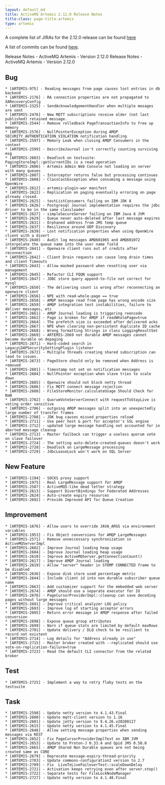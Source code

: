 ```yaml
---
layout: default_md
title: ActiveMQ Artemis 2.12.0 Release Notes
title-class: page-title-artemis
type: artemis
---
```


A complete list of JIRAs for the 2.12.0 release can be found [here](https://issues.apache.org/jira/secure/ReleaseNote.jspa?version=12346675&styleName=Text&projectId=12315920&Create=Create&atl_token=A5KQ-2QAV-T4JA-FDED_3276fb93ed0bcc7a73253cccadc445be587a276d_lout)

A list of commits can be found [here](commit-report-2.12.0).

Release Notes - ActiveMQ Artemis - Version 2.12.0
Release Notes - ActiveMQ Artemis - Version 2.12.0




## Bug
    * [ARTEMIS-975] - Reading messages from page causes lost entries in db backend
    * [ARTEMIS-2176] - RA connection properties are not propagated to XARecoveryConfig
    * [ARTEMIS-2325] - SendAcknowledgementHandler when multiple mesages are sent
    * [ARTEMIS-2476] - New MQTT subscriptions receive older (not last published) retained message.
    * [ARTEMIS-2544] - Remove rolledback PageTransactionInfo to free up memory
    * [ARTEMIS-2576] - NullPointerException during AMQP SECURITY_AUTHENTICATION_VIOLATION notification handling
    * [ARTEMIS-2597] - Memory Leak when closing AMQP Consumers in the context
    * [ARTEMIS-2599] - DescribeJournal isn't correctly counting surviving msg
    * [ARTEMIS-2603] - Deadlock on testsuite: PagingStoreImpl::getCurrentIDs is a read operation
    * [ARTEMIS-2606] - Artemis Admin Web Console not loading on server with many queues
    * [ARTEMIS-2607] - Interceptor returns false but processing continues
    * [ARTEMIS-2608] - ClassCastException when consuming a message using OpenWire
    * [ARTEMIS-2612] - artemis-plugin-war manifest
    * [ARTEMIS-2622] - Replication on paging eventually erroring on page already closed.
    * [ARTEMIS-2625] - testListConsumers failing on IBM JDK 8
    * [ARTEMIS-2626] - Postgresql Journal implementation requires the jdbc driver to be in the same classloader
    * [ARTEMIS-2627] - simpleSecureServer failing on IBM Java 8 JVM
    * [ARTEMIS-2629] - Queue never auto-deleted after last message expires
    * [ARTEMIS-2631] - Orphaned address from JMS temp queue
    * [ARTEMIS-2637] - Resilience around UDP Discovery
    * [ARTEMIS-2639] - Lost notification properties when using OpenWire client with a divert 
    * [ARTEMIS-2640] - Audit log messages AMQ601065 and AMQ601072 interpolate the queue name into the user name field
    * [ARTEMIS-2641] - Openwire client runs out of credits after reconnection
    * [ARTEMIS-2642] - Client Drain requests can cause long drain times and client Timeouts
    * [ARTEMIS-2643] - Allow masked password when resetting user via management
    * [ARTEMIS-2645] - Refactor CLI FQQN support
    * [ARTEMIS-2647] - JDBC store query append-to-file not correct for mysql
    * [ARTEMIS-2650] - The delivering count is wrong after reconnecting an openwire client
    * [ARTEMIS-2656] - NPE with read-whole-page == true
    * [ARTEMIS-2658] - AMQP message read from page has wrong encode size
    * [ARTEMIS-2659] - AMQP integration test instabilities, failure to deliver messages, etc
    * [ARTEMIS-2661] - AMQP Journal loading is triggering reencode
    * [ARTEMIS-2662] - Page is broken for AMQP if readWholePage=true
    * [ARTEMIS-2664] - The prefetch size is exceeded after delivered acks
    * [ARTEMIS-2667] - NPE when clearing non-persistent duplicate ID cache
    * [ARTEMIS-2668] - Wrong formatting Strings in class LoggingResultSet
    * [ARTEMIS-2669] - ARTEMIS-2669 not durable AMQP messages cannot became durable on depaging
    * [ARTEMIS-2671] - Hard-coded search in LegacyLDAPSecuritySettingPlugin listener
    * [ARTEMIS-2672] - Multiple threads creating shared subscription can lead to issues.
    * [ARTEMIS-2673] - PageStore should only be removed when Address is removed
    * [ARTEMIS-2681] - Timestamp not set on notification messages
    * [ARTEMIS-2684] - NullPointer exception when slave tries to scale down
    * [ARTEMIS-2685] - Openwire should not block netty thread
    * [ARTEMIS-2686] - Fix MQTT connect message rejection
    * [ARTEMIS-2688] - FileStoreMonitor.calculateUsage Should Check for NaN
    * [ARTEMIS-2702] - QuorumVoteServerConnect with requestToStayLive is voting order sensitive
    * [ARTEMIS-2706] - outgoing AMQP messages split into an unexpectedly large number of transfer frames
    * [ARTEMIS-2708] - JDK bug causes missed properties reload
    * [ARTEMIS-2711] - Use peer host & port for acceptor's SSL engine
    * [ARTEMIS-2712] - updated large message handling not accounted for in aborted message cleanup
    * [ARTEMIS-2713] - Master failback can trigger a useless quorum vote on slave failover
    * [ARTEMIS-2724] - The setting auto-delete-created-queues doesn't work
    * [ARTEMIS-2728] - Deadlock on LargeMessage processing
    * [ARTEMIS-2729] - JdbcLeaseLock won't work on SQL Server



## New Feature
    * [ARTEMIS-1194] - SOCKS proxy support
    * [ARTEMIS-1975] - Real LargeMessage support for AMQP
    * [ARTEMIS-2587] - ActiveMQ5-like dead letter strategy
    * [ARTEMIS-2613] - Support DivertBindings for Federated Addresses
    * [ARTEMIS-2624] - Auto-create expiry resources
    * [ARTEMIS-2692] - Provide Improved API for Queue Creation

## Improvement
    * [ARTEMIS-1676] - Allow users to override JAVA_ARGS via environment variables
    * [ARTEMIS-1953] - Fix Object conversions for AMQP LargeMessages
    * [ARTEMIS-2571] - Remove unneccessary synchronization in ActiveMQServerImpl
    * [ARTEMIS-2602] - Improve Journal loading heap usage
    * [ARTEMIS-2604] - Improve Journal loading heap usage
    * [ARTEMIS-2610] - Improve ActiveMQServer.getConnectionCount()
    * [ARTEMIS-2617] - Improve AMQP Journal loading
    * [ARTEMIS-2619] - Allow "server" header in STOMP CONNECTED frame to be disabled
    * [ARTEMIS-2636] - Expose disk store used percentage metric
    * [ARTEMIS-2644] - Include client id into non durable subscriber queue name
    * [ARTEMIS-2663] - Add customizer support for the embedded web server
    * [ARTEMIS-2674] - AMQP should use a separate executor for IO
    * [ARTEMIS-2676] - PageCursorProviderImpl::cleanup can save decoding pages without large messages
    * [ARTEMIS-2691] - Improve critical analyzer LOG policy
    * [ARTEMIS-2693] - Improve log of starting acceptor errors
    * [ARTEMIS-2695] - Return error message in AMQP response after failed conversion
    * [ARTEMIS-2698] - Expose queue group attributes
    * [ARTEMIS-2699] - Warn if queue stats are limited by default maxRows
    * [ARTEMIS-2701] - Update delivery / DLQ check to be resilient to record not existent
    * [ARTEMIS-2714] - Log details for "Address already in use"
    * [ARTEMIS-2715] - Master broker created with --replicated should use vote-on-replication-failure=true
    * [ARTEMIS-2723] - Read the default CLI connector from the related broker

## Test
    * [ARTEMIS-2725] - Implement a way to retry flaky tests on the testsuite


## Task
    * [ARTEMIS-2598] - Update netty version to 4.1.43.Final
    * [ARTEMIS-2600] - Update mqtt-client version to 1.16
    * [ARTEMIS-2601] - Update jetty version to 9.4.26.v20200117
    * [ARTEMIS-2615] - Update netty version to 4.1.45.Final
    * [ARTEMIS-2646] - Allow setting message properties when sending messages via REST
    * [ARTEMIS-2652] - Fix PageCursorProviderImplTest on IBM JVM
    * [ARTEMIS-2653] - Update to Proton-J 0.33.4 and Qpid JMS 0.50.0
    * [ARTEMIS-2665] - AMQP Shared Non Durable queues are not being created same as CORE
    * [ARTEMIS-2679] - Deprecate message-expiry-thread-priority
    * [ARTEMIS-2703] - Update commons-configuration2 version to 2.7
    * [ARTEMIS-2709] - Fix  LiveToLiveFailoverTest::scaleDownDelay
    * [ARTEMIS-2721] - Activation keeps retrying even after server.stop()
    * [ARTEMIS-2722] - Separate tests for FileLockNodeManager
    * [ARTEMIS-2727] - Update netty version to 4.1.48.Final